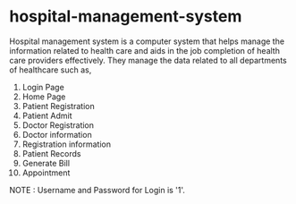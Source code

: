 # hospital-management-system
Hospital management system is a computer system that helps manage the information related to health care and aids in the job
completion of health care providers effectively. They manage the data related to all departments of healthcare such as,

1. Login Page 
2. Home Page 
3. Patient Registration 
4. Patient Admit 
5. Doctor Registration 
6. Doctor information 
7. Registration information 
8. Patient Records 
9. Generate Bill 
10. Appointment 

NOTE : Username and Password for Login is '1'.
